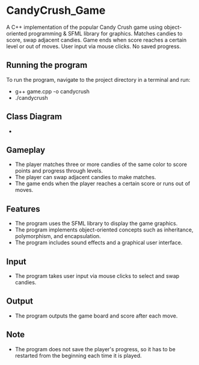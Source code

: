 # CandyCrush_Game
A C++ implementation of the popular Candy Crush game using object-oriented programming &amp; SFML library for graphics. Matches candies to score, swap adjacent candies. Game ends when score reaches a certain level or out of moves. User input via mouse clicks. No saved progress.

## Running the program
To run the program, navigate to the project directory in a terminal and run:

- g++ game.cpp -o candycrush
- ./candycrush

## Class Diagram
- []()

## Gameplay
- The player matches three or more candies of the same color to score points and progress through levels.
- The player can swap adjacent candies to make matches.
- The game ends when the player reaches a certain score or runs out of moves.

## Features
- The program uses the SFML library to display the game graphics.
- The program implements object-oriented concepts such as inheritance, polymorphism, and encapsulation.
- The program includes sound effects and a graphical user interface.

## Input
- The program takes user input via mouse clicks to select and swap candies.

## Output
- The program outputs the game board and score after each move.

## Note
- The program does not save the player's progress, so it has to be restarted from the beginning each time it is played.

